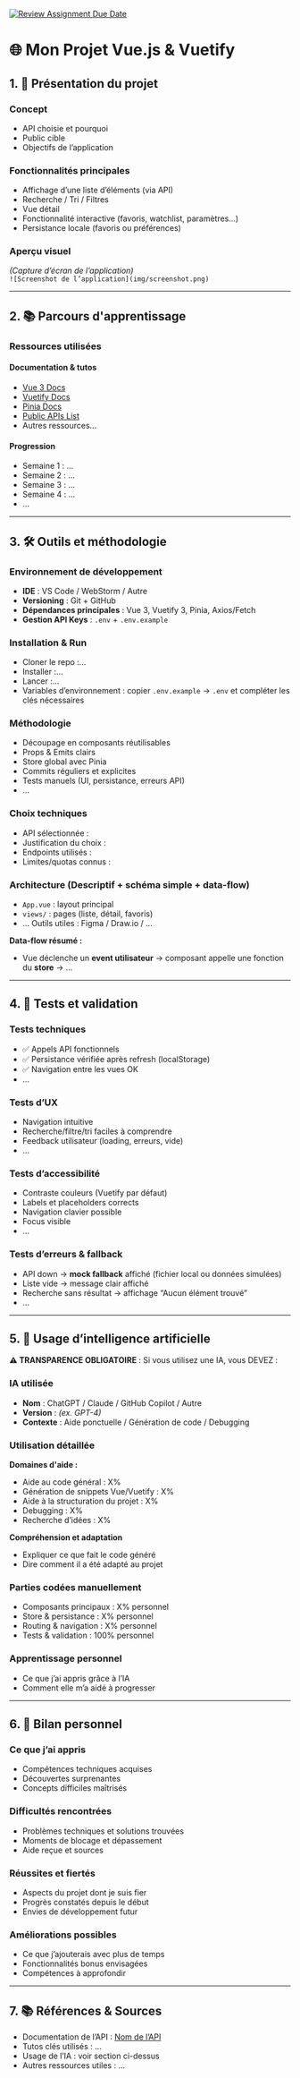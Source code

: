 [![Review Assignment Due Date](https://classroom.github.com/assets/deadline-readme-button-22041afd0340ce965d47ae6ef1cefeee28c7c493a6346c4f15d667ab976d596c.svg)](https://classroom.github.com/a/EBdR9AYf)
# 🌐 Mon Projet Vue.js & Vuetify

## 1. 🎨 Présentation du projet

### Concept
- API choisie et pourquoi  
- Public cible  
- Objectifs de l’application  

### Fonctionnalités principales
- Affichage d’une liste d’éléments (via API)
- Recherche / Tri / Filtres
- Vue détail
- Fonctionnalité interactive (favoris, watchlist, paramètres…)
- Persistance locale (favoris ou préférences)

### Aperçu visuel
_(Capture d’écran de l’application)_  
`![Screenshot de l’application](img/screenshot.png)`

---

## 2. 📚 Parcours d'apprentissage

### Ressources utilisées
#### Documentation & tutos
- [Vue 3 Docs](https://vuejs.org/guide/introduction.html)
- [Vuetify Docs](https://vuetifyjs.com/en/components/all/)
- [Pinia Docs](https://pinia.vuejs.org/)
- [Public APIs List](https://github.com/public-apis/public-apis)
- Autres ressources...

#### Progression
- Semaine 1 : ...
- Semaine 2 : ...
- Semaine 3 : ...
- Semaine 4 : ...
- ...

---

## 3. 🛠️ Outils et méthodologie

### Environnement de développement
- **IDE** : VS Code / WebStorm / Autre
- **Versioning** : Git + GitHub
- **Dépendances principales** : Vue 3, Vuetify 3, Pinia, Axios/Fetch
- **Gestion API Keys** : `.env` + `.env.example`

### Installation & Run
- Cloner le repo :...
- Installer :... 
- Lancer :...
- Variables d’environnement : copier `.env.example` → `.env` et compléter les clés nécessaires  

### Méthodologie
- Découpage en composants réutilisables
- Props & Emits clairs
- Store global avec Pinia
- Commits réguliers et explicites
- Tests manuels (UI, persistance, erreurs API)
- ...

### Choix techniques
- API sélectionnée :  
- Justification du choix :  
- Endpoints utilisés :  
- Limites/quotas connus :  

### Architecture (Descriptif + schéma simple + data-flow)
- `App.vue` : layout principal  
- `views/` : pages (liste, détail, favoris)  
- ...
Outils utiles : Figma / Draw.io / ...

**Data-flow résumé :**  
- Vue déclenche un **event utilisateur** → composant appelle une fonction du **store** → ...

---

## 4. 🧪 Tests et validation

### Tests techniques
- ✅ Appels API fonctionnels  
- ✅ Persistance vérifiée après refresh (localStorage)  
- ✅ Navigation entre les vues OK  
- ...

### Tests d’UX
- Navigation intuitive  
- Recherche/filtre/tri faciles à comprendre  
- Feedback utilisateur (loading, erreurs, vide)  
- ...

### Tests d’accessibilité
- Contraste couleurs (Vuetify par défaut)  
- Labels et placeholders corrects  
- Navigation clavier possible  
- Focus visible  
- ...

### Tests d’erreurs & fallback
- API down → **mock fallback** affiché (fichier local ou données simulées)  
- Liste vide → message clair affiché  
- Recherche sans résultat → affichage “Aucun élément trouvé”  
- ...

---

## 5. 🤖 Usage d’intelligence artificielle

**⚠️ TRANSPARENCE OBLIGATOIRE** : Si vous utilisez une IA, vous DEVEZ :

### IA utilisée
- **Nom** : ChatGPT / Claude / GitHub Copilot / Autre  
- **Version** : _(ex. GPT-4)_  
- **Contexte** : Aide ponctuelle / Génération de code / Debugging  

### Utilisation détaillée
**Domaines d'aide :**
- Aide au code général : X%
- Génération de snippets Vue/Vuetify : X%  
- Aide à la structuration du projet : X%
- Debugging : X%  
- Recherche d’idées : X%  

**Compréhension et adaptation**
- Expliquer ce que fait le code généré  
- Dire comment il a été adapté au projet  

### Parties codées manuellement
- Composants principaux : X% personnel  
- Store & persistance : X% personnel  
- Routing & navigation : X% personnel  
- Tests & validation : 100% personnel  

### Apprentissage personnel
- Ce que j’ai appris grâce à l’IA  
- Comment elle m’a aidé à progresser  

---

## 6. 🎯 Bilan personnel

### Ce que j’ai appris
- Compétences techniques acquises  
- Découvertes surprenantes  
- Concepts difficiles maîtrisés  

### Difficultés rencontrées
- Problèmes techniques et solutions trouvées  
- Moments de blocage et dépassement  
- Aide reçue et sources  

### Réussites et fiertés
- Aspects du projet dont je suis fier  
- Progrès constatés depuis le début  
- Envies de développement futur  

### Améliorations possibles
- Ce que j’ajouterais avec plus de temps  
- Fonctionnalités bonus envisagées  
- Compétences à approfondir  

---

## 7. 📚 Références & Sources
- Documentation de l’API : [Nom de l’API](https://...)  
- Tutos clés utilisés : ...  
- Usage de l’IA : voir section ci-dessus  
- Autres ressources utiles : ...
